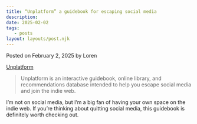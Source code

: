 ```yaml
---
title: “Unplatform” a guidebook for escaping social media
description:
date: 2025-02-02
tags:
   - posts
layout: layouts/post.njk
---
```


Posted on February 2, 2025 by Loren

[Unplatform](https://unplatform.fromthesuperhighway.com/)

> Unplatform is an interactive guidebook, online library, and recommendations database intended to help you escape social media and join the indie web.

I’m not on social media, but I’m a big fan of having your own space on the indie web. If you’re thinking about quitting social media, this guidebook is definitely worth checking out.
